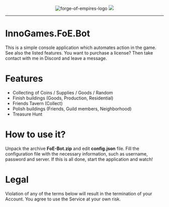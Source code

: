 <p align="center">
  <img src="http://i.epvpimg.com/6msuf.png" alt="forge-of-empires-logo"/>
  
  <a href="https://discord.gg/4ApU6nX">
    <img src="https://discordapp.com/api/guilds/216284167275544576/widget.png?style=banner2" />
  </a>
</p>

<hr />

# InnoGames.FoE.Bot

This is a simple console application which automates action in the game. See also the listed features. You want to purchase a license? Then take contact with me in Discord and leave a message. 


# Features

 - Collecting of Coins / Supplies / Goods / Random
 - Finish buildings (Goods, Production, Residential)
 - Friends Tavern (Collect)
 - Polish buildings (Friends, Guild members, Neighborhood)
 - Treasure Hunt

# How to use it?

Unpack the archive **FoE-Bot.zip** and edit **config.json** file. Fill the configuration file with the necessary information, such as username, password and server. If this is all done, start the application and watch!

# Legal

Violation of any of the terms below will result in the termination of your Account. You agree to use the Service at your own risk.
